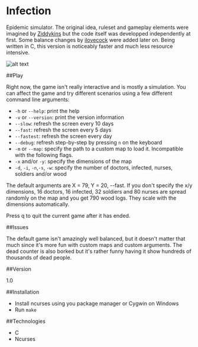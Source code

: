 Infection
=========

Epidemic simulator. The original idea, ruleset and gameplay elements were imagined by [Ziddykins](https://github.com/Ziddykins/Infect) but the code itself was developped independently at first. Some balance changes by [ilovecock](https://github.com/ilovecock/Infect) were added later on. Being written in C, this version is noticeably faster and much less resource intensive.

![alt text](http://i.imgur.com/rJhKu9a.png?1 "A few weeks into the apocalypse")

##Play

Right now, the game isn't really interactive and is mostly a simulation. You can affect the game and try different scenarios using a few different command line arguments: 

- ```-h``` or ```--help```: print the help
- ```-v``` or ```--version```: print the version information
- ```--slow```: refresh the screen every 10 days
- ```--fast```: refresh the screen every 5 days
- ```--fastest```: refresh the screen every day
- ```--debug```: refresh step-by-step by pressing ```n``` on the keyboard
- ```-m``` or ```--map```: specify the path to a custom map to load it. Incompatible with the following flags.
- ```-x``` and/or ```-y```: specify the dimensions of the map
- ```-d```, ```-i```, ```-n```,```-s```, ```-w```: specify the number of doctors, infected, nurses, soldiers and/or wood

The default arguments are X = 79, Y = 20, --fast. If you don't specify the x/y dimensions, 16 doctors, 16 infected, 32 soldiers and 80 nurses are spread randomly on the map and you get 790 wood logs. They scale with the dimensions automatically.

Press q to quit the current game after it has ended.

##Issues

The default game isn't amazingly well balanced, but it doesn't matter that much since it's more fun with custom maps and custom arguments. The dead counter is also borked but it's rather funny having it show hundreds of thousands of dead people.

##Version

1.0

##Installation

- Install ncurses using you package manager or Cygwin on Windows
- Run ```make```

##Technologies

* C
* Ncurses